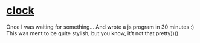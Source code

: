 # [clock](https://nottgy.github.io/einstain/clock/index.html)
Once I was waiting for something... And wrote a js program in 30 minutes :)
This was ment to be quite stylish, but you know, it't not that pretty))))
